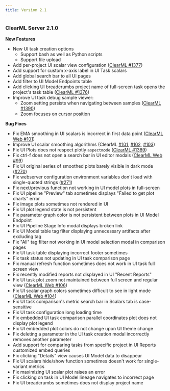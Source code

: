 ```yaml
---
title: Version 2.1
---
```


### ClearML Server 2.1.0

**New Features**
* New UI task creation options
  * Support bash as well as Python scripts
  * Support file upload
* Add per-project UI scalar view configuration ([ClearML #1377](https://github.com/clearml/clearml/issues/1377))
* Add support for custom x-axis label in UI Task scalars
* Add global search bar to all UI pages
* Add filter to UI Model Endpoints table 
* Add clicking UI breadcrumbs project name of full-screen task opens the project's task table ([ClearML #1376](https://github.com/clearml/clearml/issues/1376))
* Improve UI task debug sample viewer:
  * Zoom setting persists when navigating between samples ([ClearML #1390](https://github.com/clearml/clearml/issues/1390))
  * Zoom focuses on cursor position

**Bug Fixes**
* Fix EMA smoothing in UI scalars is incorrect in first data point ([ClearML Web #101](https://github.com/clearml/clearml-web/issues/101))
* Improve UI scalar smoothing algorithms (ClearML [#101](https://github.com/clearml/clearml-web/issues/101), 
  [#102](https://github.com/clearml/clearml-web/issues/102), [#103](https://github.com/clearml/clearml-web/issues/103))
* Fix UI Plots does not respect plotly `aspectmode` ([ClearML #1389](https://github.com/clearml/clearml/issues/1389))
* Fix ctrl-f does not open a search bar in UI editor modals ([ClearML Web #99](https://github.com/clearml/clearml-web/issues/99))
* Fix UI original series of smoothed plots barely visible in dark mode ([#270](https://github.com/clearml/clearml-server/issues/270))
* Fix webserver configuration environment variables don't load with single-quoted strings ([#271](https://github.com/clearml/clearml-server/issues/271))
* Fix next/previous function not working in UI model plots in full-screen
* Fix UI pipeline "Preview" tab sometimes displays "Failed to get plot charts" error
* Fix image plots sometimes not rendered in UI
* Fix UI plot legend state is not persistent
* Fix parameter graph color is not persistent between plots in UI Model Endpoint 
* Fix UI Pipeline Stage Info modal displays broken link
* Fix UI Model table tag filter displaying unnecessary artifacts after excluding tag
* Fix "All" tag filter not working in UI model selection modal in comparison pages
* Fix UI task table displaying incorrect footer sometimes
* Fix task status not updating in UI task comparison page
* Fix manual refresh function sometimes does not work in UI task full screen view
* Fix recently modified reports not displayed in UI "Recent Reports"
* Fix UI task plot zoom not maintained between full screen and regular view ([ClearML Web #106](https://github.com/clearml/clearml-web/issues/106))
* Fix UI scalar graph colors sometimes difficult to see in light mode ([ClearML Web #104](https://github.com/clearml/clearml-web/issues/104))
* Fix UI task comparison's metric search bar in Scalars tab is case-sensitive
* Fix UI task configuration long loading time
* Fix embedded UI task comparison parallel coordinates plot does not display plot legend
* Fix UI embedded plot colors do not change upon UI theme change
* Fix deleting a parameter in the UI task creation modal incorrectly removes another parameter
* Add support for comparing tasks from specific project in UI Reports customized embed queries 
* Fix clicking "Details" view causes UI Model data to disappear
* Fix UI scalars hide/show function sometimes doesn't work for single-variant metrics
* Fix maximizing UI scalar plot raises an error
* Fix clicking on task in UI Model lineage navigates to incorrect page
* Fix UI breadcrumbs sometimes does not display project name
